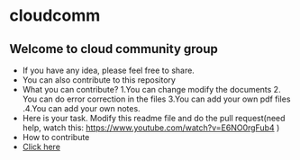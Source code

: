 # cloudcomm
## Welcome to cloud community group
* If you have any idea, please feel free to share.
* You can also contribute to this repository
* What you can contribute? 1.You can change modify the documents 2. You can do error correction in the files 3.You can add your own pdf files
   .4.You can add your own notes.
* Here is your task. Modify this readme file and do the pull request(need help, watch this: https://www.youtube.com/watch?v=E6NO0rgFub4 )
* How to contribute
* [Click here](https://github.com/Ayush2832/cloud_community/blob/master/CONTRIBUTING.md)
